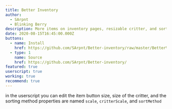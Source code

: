 ```yaml
---
title: Better Inventory
author:
  - SArpnt
  - Blinking Berry
description: More items on inventory pages, resizable critter, and sorting
date: 2020-08-15T16:45:00.000Z
buttons:
  - name: Install
    href: https://github.com/SArpnt/Better-inventory/raw/master/Better%20inventory.user.js
  - type: 1
    name: Source
    href: https://github.com/SArpnt/Better-inventory/
featured: true
userscript: true
working: true
recommend: true
---
```

in the userscript you can edit the item button size, size of the critter, and the sorting method
properties are named `scale`, `critterScale`, and `sortMethod`
